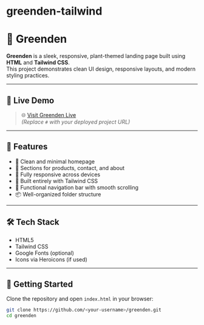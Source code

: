 # greenden-tailwind

# 🌿 Greenden

**Greenden** is a sleek, responsive, plant-themed landing page built using **HTML** and **Tailwind CSS**.  
This project demonstrates clean UI design, responsive layouts, and modern styling practices.

---

## 🔗 Live Demo

> 🌐 [Visit Greenden Live](#)  
*(Replace `#` with your deployed project URL)*

---

## 📁 Features

- 🌱 Clean and minimal homepage
- 🌿 Sections for products, contact, and about
- 📱 Fully responsive across devices
- 🎨 Built entirely with Tailwind CSS
- 🔘 Functional navigation bar with smooth scrolling
- 📦 Well-organized folder structure

---

## 🛠️ Tech Stack

- HTML5
- Tailwind CSS
- Google Fonts (optional)
- Icons via Heroicons (if used)

---

## 🚀 Getting Started

Clone the repository and open `index.html` in your browser:

```bash
git clone https://github.com/<your-username>/greenden.git
cd greenden
